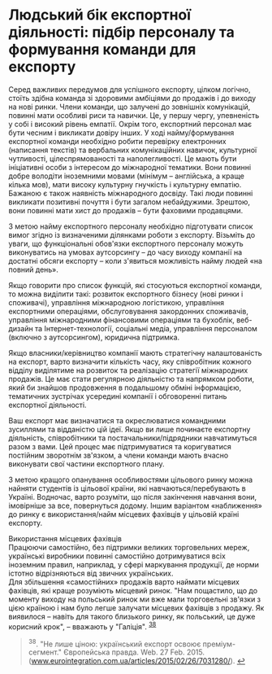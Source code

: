 #  Людський бік експортної діяльності: підбір персоналу та формування команди для експорту 

Серед важливих передумов для успішного експорту, цілком логічно, стоїть здібна команда зі здоровими амбіціями до продажів і до виходу на нові ринки. Члени команди, що залучені до зовнішніх комунікацій, повинні мати особливі риси та навички. Це, у першу чергу, упевненість у собі і високий рівень емпатії. Окрім того,  експортний персонал має бути чесним і викликати довіру інших. У ході найму/формування експортної команди необхідно робити перевірку електронних (написання текстів) та вербальних комунікаційних навичок, культурної чутливості, цілеспрямованості та наполегливості. Це мають бути ініціативні особи з інтересом до міжнародної тематики. Вони повинні добре володіти іноземними мовами (мінімум – англійська, а краще кілька мов), мати високу культурну гнучкість і культурну емпатію. Бажаною є також наявність міжнародного досвіду. Такі люди повинні викликати позитивні почуття і бути загалом небайдужими. Зрештою, вони повинні мати хист до продажів – бути фаховими продавцями.

З метою найму експортного персоналу необхідно підготувати список вимог згідно із визначеними ділянками роботи з експорту. Візьміть до уваги, що функціональні обов'язки експортного персоналу можуть виконуватись на умовах аутсорсингу – до часу виходу компанії на достатні обсяги експорту – коли з'явиться можливість найму людей «на повний день».

Якщо говорити про список функцій, які стосуються експортної команди, то можна виділити такі: розвиток експортного бізнесу (нові ринки і споживачі), управління міжнародною логістикою, управління експортними операціями, обслуговування закордонних споживачів, управління міжнародними фінансовими операціями та бухоблік, веб-дизайн та Інтернет-технології, соціальні медіа, управління персоналом (включно з аутсорсингом), юридична підтримка.

Якщо власники/керівництво компанії мають стратегічну налаштованість на експорт, варто визначити кількість часу, яку співробітник кожного відділу виділятиме на розвиток та реалізацію стратегії міжнародних продажів. Це має стати регулярною діяльністю та напрямком роботи, який би знайшов продовження в подальшому обміні інформацією, тематичних зустрічах усередині компанії і обговоренні питань експортної діяльності.

Ваш експорт має визначатися та окреслюватися командними зусиллями та відданістю цій ідеї. Якщо ви лише починаєте експортну діяльність, співробітники та постачальники/підрядники навчатимуться разом з вами. Цей процес має підтримуватися та коригуватися постійним зворотнім зв'язком, а члени команди мають вчасно виконувати свої частини експортного плану. 

З метою кращого опанування особливостями цільового ринку можна найняти студентів із цільової країни, які навчаються/перебувають в Україні. Водночас, варто розуміти, що після закінчення навчання вони, імовірніше за все, повернуться додому. Іншим варіантом «наближення» до ринку є використання/найм місцевих фахівців у цільовій країні експорту.

<div class="space">
<div class="eoz-wrap">
<span class="eoz">Використання місцевих фахівців</span>
<div class="eoz-text">
Працюючи самостійно, без підтримки великих торговельних мереж, українські виробники повинні самостійно дотримуватися всіх іноземним правил, наприклад, у сфері маркування продукції, де норми істотно відрізняються від звичних українських.<br>
Для збільшення «самостійних» продажів варто наймати місцевих фахівців, які краще розуміють місцевий ринок. "Нам пощастило, що до моменту виходу на польський ринок ми вже мали торговельні зв'язки з цією країною і нам було легше залучати місцевих фахівців з продажу. Як виявилося – навіть для такого близького ринку, як польський, це дуже корисний крок", – вважають у "Галіція". <sup><a href="#fn_38" id="reffn_38">38</a></sup> 
</div>
</div>
</div>

<blockquote id="fn_38">
<sup>38</sup>. "Не лише ціною: український експорт освоює преміум-сегмент." Європейська правда. Web. 27 Feb. 2015. (<a href="http://www.eurointegration.com.ua/articles/2015/02/26/7031280/">www.eurointegration.com.ua/articles/2015/02/26/7031280/</a>). <a href="#reffn_38" title="Jump back to footnote [38] in the text."> ↩</a>
</blockquote>